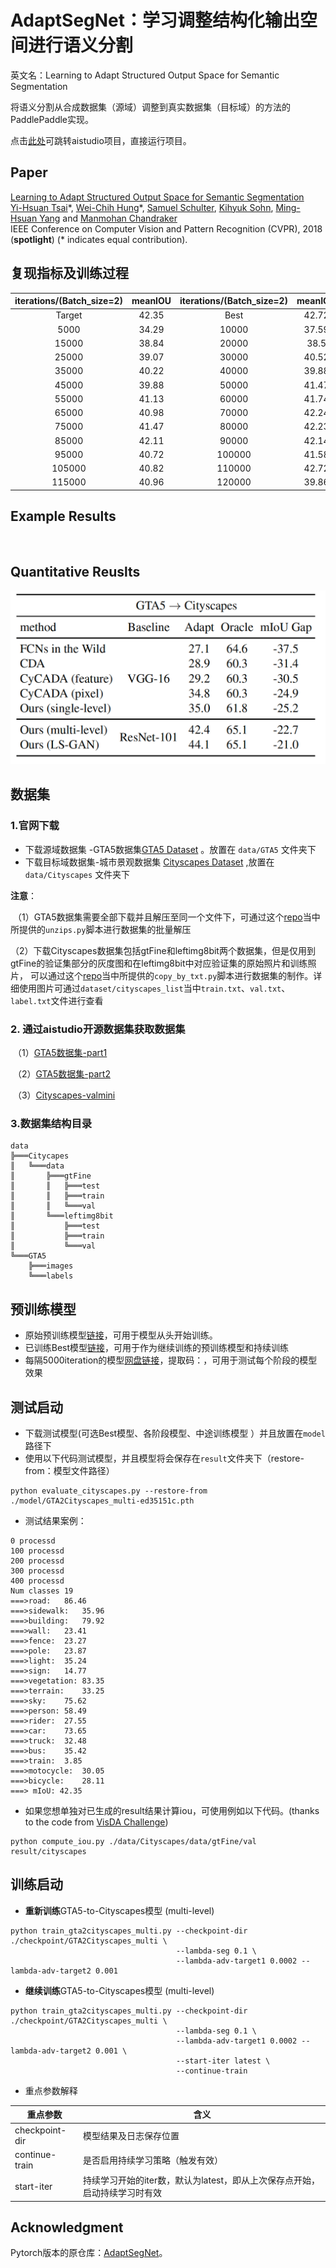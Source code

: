 # AdaptSegNet：学习调整结构化输出空间进行语义分割

英文名：Learning to Adapt Structured Output Space for Semantic Segmentation

将语义分割从合成数据集（源域）调整到真实数据集（目标域）的方法的PaddlePaddle实现。

点击[此处](https://aistudio.baidu.com/aistudio/projectdetail/3056745?shared=1)可跳转aistudio项目，直接运行项目。

## Paper
[Learning to Adapt Structured Output Space for Semantic Segmentation](https://arxiv.org/abs/1802.10349) <br />
[Yi-Hsuan Tsai](https://sites.google.com/site/yihsuantsai/home)\*, [Wei-Chih Hung](https://hfslyc.github.io/)\*, [Samuel Schulter](https://samschulter.github.io/), [Kihyuk Sohn](https://sites.google.com/site/kihyuksml/), [Ming-Hsuan Yang](http://faculty.ucmerced.edu/mhyang/index.html) and [Manmohan Chandraker](http://cseweb.ucsd.edu/~mkchandraker/) <br />
IEEE Conference on Computer Vision and Pattern Recognition (CVPR), 2018 (**spotlight**) (\* indicates equal contribution).



## 复现指标及训练过程 

| iterations/(Batch_size=2) | meanIOU | iterations/(Batch_size=2) | meanIOU |
| :-----------------------: | :-----: | :-----------------------: | :-----: |
|          Target           |  42.35  |           Best            |  42.72  |
|           5000            |  34.29  |           10000           |  37.59  |
|           15000           |  38.84  |           20000           |  38.5   |
|           25000           |  39.07  |           30000           |  40.52  |
|           35000           |  40.22  |           40000           |  39.88  |
|           45000           |  39.88  |           50000           |  41.47  |
|           55000           |  41.13  |           60000           |  41.74  |
|           65000           |  40.98  |           70000           |  42.24  |
|           75000           |  41.47  |           80000           |  42.23  |
|           85000           |  42.11  |           90000           |  42.14  |
|           95000           |  40.72  |          100000           |  41.58  |
|          105000           |  40.82  |          110000           |  42.72  |
|          115000           |  40.96  |          120000           |  39.86  |

## Example Results

![]()

## Quantitative Reuslts

![](figure/iou_comparison_v2.png)

## 数据集

### 1.官网下载

* 下载源域数据集 -GTA5数据集[GTA5 Dataset](https://download.visinf.tu-darmstadt.de/data/from_games/) 。放置在 `data/GTA5` 文件夹下
* 下载目标域数据集-城市景观数据集 [Cityscapes Dataset](https://www.cityscapes-dataset.com/) ,放置在 `data/Cityscapes` 文件夹下

**注意**：

​	（1）GTA5数据集需要全部下载并且解压至同一个文件下，可通过这个[repo](https://github.com/buriedms/Utils)当中所提供的`unzips.py`脚本进行数据集的批量解压

​	（2）下载Cityscapes数据集包括gtFine和leftimg8bit两个数据集，但是仅用到gtFine的验证集部分的灰度图和在leftimg8bit中对应验证集的原始照片和训练照片，
可以通过这个[repo](https://github.com/buriedms/Utils)当中所提供的`copy_by_txt.py`脚本进行数据集的制作。详细使用图片可通过`dataset/cityscapes_list`当中`train.txt`、`val.txt`、`label.txt`文件进行查看

### 2. 通过aistudio开源数据集获取数据集

​	（1）[GTA5数据集-part1](https://aistudio.baidu.com/aistudio/datasetdetail/106349)

​	（2）[GTA5数据集-part2](https://aistudio.baidu.com/aistudio/datasetdetail/106372)

​	（3）[Cityscapes-valmini](https://aistudio.baidu.com/aistudio/datasetdetail/118666)

### 3.数据集结构目录

```
data
╠═══Citycapes
║   ╚═══data
║       ╠═══gtFine
║       ║   ╠═══test  
║       ║   ╠═══train  
║       ║   ╚═══val  
║       ╚═══leftimg8bit  
║           ╠═══test  
║           ╠═══train  
║           ╚═══val  
╚═══GTA5  
    ╠═══images  
    ╚═══labels  
```

## 预训练模型
* 原始预训练模型[链接](https://aistudio.baidu.com/aistudio/datasetdetail/119256)，可用于模型从头开始训练。
* 已训练Best模型[链接](https://aistudio.baidu.com/aistudio/datasetdetail/119256)，可用于作为继续训练的预训练模型和持续训练
* 每隔5000iteration的模型[网盘链接]()，提取码：，可用于测试每个阶段的模型效果

## 测试启动
*  下载测试模型(可选Best模型、各阶段模型、中途训练模型 ）并且放置在`model`路径下
* 使用以下代码测试模型，并且模型将会保存在`result`文件夹下（restore-from：模型文件路径）

```
python evaluate_cityscapes.py --restore-from ./model/GTA2Cityscapes_multi-ed35151c.pth 
```

* 测试结果案例：


```
0 processd
100 processd
200 processd
300 processd
400 processd
Num classes 19
===>road:	86.46
===>sidewalk:	35.96
===>building:	79.92
===>wall:	23.41
===>fence:	23.27
===>pole:	23.87
===>light:	35.24
===>sign:	14.77
===>vegetation:	83.35
===>terrain:	33.25
===>sky:	75.62
===>person:	58.49
===>rider:	27.55
===>car:	73.65
===>truck:	32.48
===>bus:	35.42
===>train:	3.85
===>motocycle:	30.05
===>bicycle:	28.11
===> mIoU: 42.35
```
* 如果您想单独对已生成的result结果计算iou，可使用例如以下代码。(thanks to the code from [VisDA Challenge](http://ai.bu.edu/visda-2017/))
```
python compute_iou.py ./data/Cityscapes/data/gtFine/val result/cityscapes
```

## 训练启动
* **重新训练**GTA5-to-Cityscapes模型 (multi-level)

```
python train_gta2cityscapes_multi.py --checkpoint-dir ./checkpoint/GTA2Cityscapes_multi \
                                     --lambda-seg 0.1 \
                                     --lambda-adv-target1 0.0002 --lambda-adv-target2 0.001
```

* **继续训练**GTA5-to-Cityscapes模型 (multi-level)

```
python train_gta2cityscapes_multi.py --checkpoint-dir ./checkpoint/GTA2Cityscapes_multi \
                                     --lambda-seg 0.1 \
                                     --lambda-adv-target1 0.0002 --lambda-adv-target2 0.001 \
                                     --start-iter latest \
                                     --continue-train 
```

- 重点参数解释

| 重点参数       | 含义                                                         |
| -------------- | ------------------------------------------------------------ |
| checkpoint-dir | 模型结果及日志保存位置                                       |
| continue-train | 是否启用持续学习策略（触发有效）                             |
| start-iter     | 持续学习开始的iter数，默认为latest，即从上次保存点开始，启动持续学习时有效 |

## Acknowledgment
Pytorch版本的原仓库：[AdaptSegNet](https://github.com/wasidennis/AdaptSegNet)。



